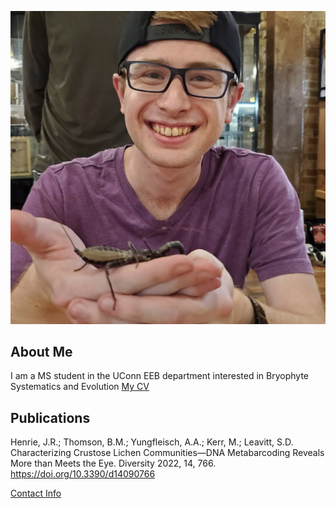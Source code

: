 ![Image of Brenden Thomson](images/headshot.jpeg "Brenden Thomson")

## About Me
I am a MS student in the UConn EEB department interested in Bryophyte Systematics and Evolution
[My CV](PDFs/BrendenThomsonCV.pdf)

## Publications
Henrie, J.R.; Thomson, B.M.; Yungfleisch, A.A.; Kerr, M.; Leavitt, S.D. Characterizing 
  Crustose Lichen Communities—DNA Metabarcoding Reveals More than Meets the Eye. 
  Diversity 2022, 14, 766. <https://doi.org/10.3390/d14090766>

[Contact Info](contact-info.html) 
